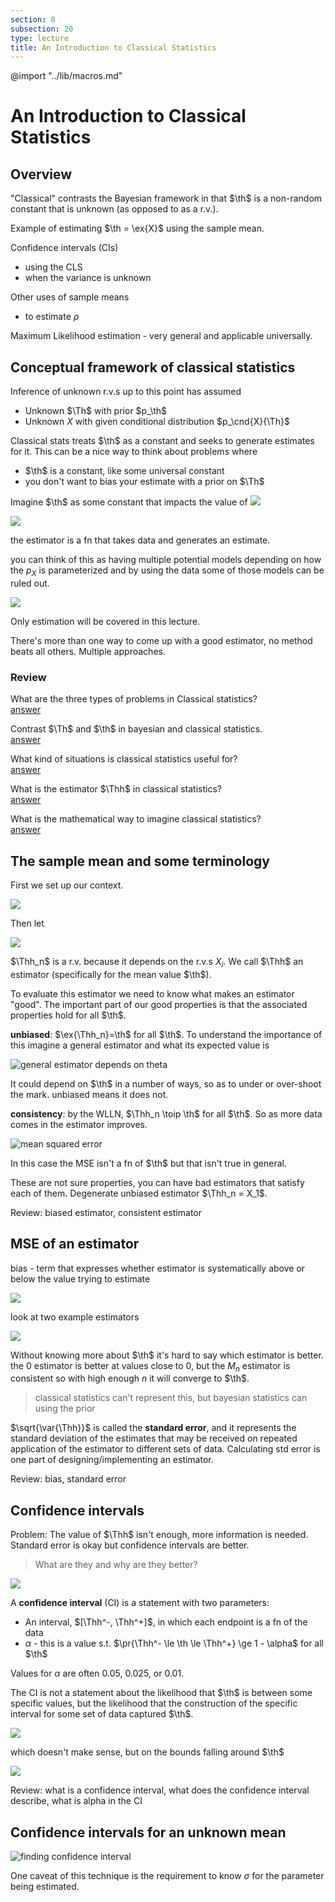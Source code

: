 ```yaml
---
section: 8
subsection: 20
type: lecture
title: An Introduction to Classical Statistics
---
```


@import "../lib/macros.md"

# An Introduction to Classical Statistics

## Overview

"Classical" contrasts the Bayesian framework in that $\th$ is a non-random constant that is unknown (as opposed to as a r.v.).

Example of estimating $\th = \ex{X}$ using the sample mean.

Confidence intervals (CIs)
* using the CLS
* when the variance is unknown

Other uses of sample means
* to estimate $\rho$

Maximum Likelihood estimation - very general and applicable universally.


## Conceptual framework of classical statistics

Inference of unknown r.v.s up to this point has assumed
* Unknown $\Th$ with prior $p_\th$
* Unknown $X$ with given conditional distribution $p_\cnd{X}{\Th}$

Classical stats treats $\th$ as a constant and seeks to generate estimates for it. This can be a nice way to think about problems where
* $\th$ is a constant, like some universal constant
* you don't want to bias your estimate with a prior on $\Th$

Imagine $\th$ as some constant that impacts the value of
![](unit8lec20-intro-to-classical-statistics/d8dffce4c7564c267a2d8b93449f7288.png)

![](unit8lec20-intro-to-classical-statistics/54ab1f534bb3bb19be42f6d8635dae1d.png)

the estimator is a fn that takes data and generates an estimate.

you can think of this as having multiple potential models depending on how the $p_X$ is parameterized and by using the data some of those models can be ruled out.

![](unit8lec20-intro-to-classical-statistics/dd4bb493eb34e875da889f76321abec5.png)

Only estimation will be covered in this lecture.

There's more than one way to come up with a good estimator, no method beats all others. Multiple approaches.

### Review

What are the three types of problems in Classical statistics?  
[answer](/ "Hypothesis testing, Composite hypotheses, and estimation.")

Contrast $\Th$ and $\th$ in bayesian and classical statistics.  
[answer](/ "big Theta in the bayesian framework is a r.v., but little theta is a constant in classical statistics")

What kind of situations is classical statistics useful for?  
[answer](/ "Estimating a physical constant, doing estimation without a potentially biased prior")

What is the estimator $\Thh$ in classical statistics?  
[answer](/ "A r.v. that takes data and generates an estimate for the constant theta")

What is the mathematical way to imagine classical statistics?  
[answer](/ "Multiple potential distributions parameterized by the constant theta and you choose the one with the best fit to the data")


## The sample mean and some terminology

First we set up our context.

![](unit8lec20-intro-to-classical-statistics/7c6ca2843b12fff9bc14cde1034826ab.png)

Then let

![](unit8lec20-intro-to-classical-statistics/9c1bf610f55d53ccbaa019928fbfb3d6.png)

$\Thh_n$ is a r.v. because it depends on the r.v.s $X_i$. We call $\Thh$ an estimator (specifically for the mean value $\th$).

To evaluate this estimator we need to know what makes an estimator "good". The important part of our good properties is that the associated properties hold for all $\th$.

**unbiased**: $\ex{\Thh_n}=\th$ for all $\th$. To understand the importance of this imagine a general estimator and what its expected value is

![general estimator depends on theta](unit8lec20-intro-to-classical-statistics/d36ec43a18ec046eeca75787697ba59f.png)

It could depend on $\th$ in a number of ways, so as to under or over-shoot the mark. unbiased means it does not.

**consistency**: by the WLLN, $\Thh_n \toip \th$ for all $\th$. So as more data comes in the estimator improves.

![mean squared error](unit8lec20-intro-to-classical-statistics/cdde6db1863a8415a5526fd08d95037e.png)

In this case the MSE isn't a fn of $\th$ but that isn't true in general.

These are not sure properties, you can have bad estimators that satisfy each of them. Degenerate unbiased estimator $\Thh_n = X_1$.

Review: biased estimator, consistent estimator

## MSE of an estimator

bias - term that expresses whether estimator is systematically above or below the value trying to estimate

![](unit8lec20-intro-to-classical-statistics/958d80efcf1f670d051635cdb8bf5444.png)

look at two example estimators

![](unit8lec20-intro-to-classical-statistics/16863b5bfdcfbbcf398b836f6f1a5a80.png)

Without knowing more about $\th$ it's hard to say which estimator is better. the 0 estimator is better at values close to 0, but the $M_n$ estimator is consistent so with high enough $n$ it will converge to $\th$.

> classical statistics can't represent this, but bayesian statistics can using the prior

$\sqrt{\var{\Thh}}$ is called the **standard error**, and it represents the standard deviation of the estimates that may be received on repeated application of the estimator to different sets of data. Calculating std error is one part of designing/implementing an estimator.

Review: bias, standard error


## Confidence intervals

Problem: The value of $\Thh$ isn't enough, more information is needed. Standard error is okay but confidence intervals are better.

> What are they and why are they better?

![](unit8lec20-intro-to-classical-statistics/87eb2c9b51664a14595cc4fc82089a24.png)

A **confidence interval** (CI) is a statement with two parameters:
* An interval, $[\Thh^-, \Thh^+]$, in which each endpoint is a fn of the data
* $\alpha$ - this is a value s.t. $\pr{\Thh^- \le \th \le \Thh^+} \ge 1 - \alpha$ for all $\th$

Values for $\alpha$ are often 0.05, 0.025, or 0.01.

The CI is not a statement about the likelihood that $\th$ is between some specific values, but the likelihood that the construction of the specific interval for some set of data captured $\th$.

![](unit8lec20-intro-to-classical-statistics/c32ae1bb4f6fb7461cd23296287ac6ff.png)

which doesn't make sense, but on the bounds falling around $\th$

![](unit8lec20-intro-to-classical-statistics/96261b379b9d6c7c64465379237cf51f.png)

Review: what is a confidence interval, what does the confidence interval describe, what is alpha in the CI

## Confidence intervals for an unknown mean

![finding confidence interval](unit8lec20-intro-to-classical-statistics/eef8b324d0c5ac6abb55520d7aad440a.png)

One caveat of this technique is the requirement to know $\sigma$ for the parameter being estimated.

